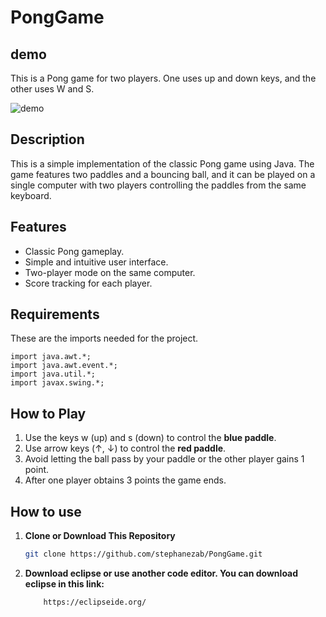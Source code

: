 # PongGame

## demo
This is a Pong game for two players. One uses up and down keys, and the other uses W and S.

![demo](https://github.com/stephanezab/PongGame/assets/75401897/e45b36f4-e25f-4cc2-8244-6f3b5e62b87f)

## Description
This is a simple implementation of the classic Pong game using Java. The game features two paddles and a bouncing ball, and it can be played on a single computer with two players controlling the paddles from the same keyboard.

## Features

- Classic Pong gameplay.
- Simple and intuitive user interface.
- Two-player mode on the same computer.
- Score tracking for each player.

## Requirements
These are the imports needed for the project.
```
import java.awt.*;
import java.awt.event.*;
import java.util.*;
import javax.swing.*;
```

## How to Play

1. Use the keys w (up) and s (down) to control the **blue paddle**.
2. Use arrow keys (↑, ↓) to control the **red paddle**.
3. Avoid letting the ball pass by your paddle or the other player gains 1 point.
4. After one player obtains 3 points the game ends.

## How to use

1. **Clone or Download This Repository**
    ```bash
    git clone https://github.com/stephanezab/PongGame.git
    ```
2. **Download eclipse or use another code editor. You can download eclipse in this link:**
   ```bash
       https://eclipseide.org/
   ```

